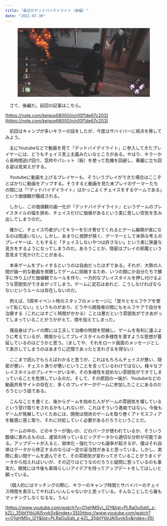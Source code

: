 ```yaml
---
title: "最近のデッドバイデイライト（後編）"
date: "2021-07-30"
---
```


<figure>

![](assets/nfd02537e3647_da80086a90dfec0d6632022dd4dd8d1a.jpg)

</figure>

　さて、後編だ。前回の記事はこちら。

[https://note.com/keigox68000/n/n10f1de67c203](https://note.com/keigox68000/n/n10f1de67c203)

　前回はキャンプが多いキラーの話をしたが、今度はサバイバーに視点を移してみよう。

　主にYoutubeなどで動画を見て『デッドバイデイライト』に参入してきたプレイヤーには、どうもチェイス至上主義みたいなところがある。やはり、キラーから長時間逃げ回り、窓枠やパレット（板）を使って危機を回避し、華麗に立ち回る姿は見栄えがする。

　Youtubeに動画を上げるプレイヤーも、そういうプレイができた場合はここぞとばかりに動画をアップする。そうすると動画を見た未プレイのゲーマーたちの間には「『デッドバイデイライト』はかっこよくチェイスをするゲームである」という価値観が醸成される。

　しかし、この価値観の画一化が『デッドバイデイライト』というゲームのプレイスタイルの幅を狭め、チェイスだけに価値があるという実に苦しい空気を生み出してしまうのだ。

　確かに、チェイス巧者がいてキラーを引き寄せてくれるとゲーム展開が楽になるのは間違いない。しかし、あまりに視野が狭く、ゲーマーとして未熟な考えのプレイヤーは、ともすると「チェイスしないやつは許さない」という実に狭量な見方をするようになってしまうのだ。あろうことか、隠密はプレイの邪魔という意見まで見かけたことがある。

　本来ゲームをプレイするというのは自由だったはずである。それが、大勢の人間が画一的な動画を視聴してゲームに挑戦するため、いつの間にか自分たちで勝手に作り上げた価値観でルールを作り、一方的なプレイスタイルを押し付けるような雰囲気ができあがってしまう。ゲームに定石はあれど、こうしなければならないというルールは存在しないのだ。

　例えば、5周年イベント時のスタッフのメッセージに「堂々とセルフケアを使って恥じない」というものがあり、どうやら開発者の間にもセルフケアで自分を治療する（これにはすごく時間がかかる）ことは悪だという雰囲気ができあがってしまっていることがうかがえて、頭を抱えてしまった。

　僕自身はプレイの際には工夫して治療の時間を短縮し、ゲームを有利に運ぶように考えているが、開発からしてプレイスタイルの多様性を潰すような思想が蔓延しているのはどうかと思う。（ましてや、それをロード画面のメッセージとして表示してしまうのはあまりに迂闊であったと言わざるを得ない）

　ここまで読んでもらえばわかると思うが、これはもちろんチェイスが悪い、隠密が悪い、チェスト漁りが悪いということを言っているわけではない。様々なプレイスタイルのプレイヤーがいる中、その多様性を認めない雰囲気ができてしまっていることを危惧しているのだ。そして、その原因の一端が、Youtubeなどの動画共有サイトの存在と、多くのプレイヤーがゲームに参加したことにあるのだろうという話である。

　こんなことを書くと、後からゲームを始めた人がゲームの雰囲気を壊しているという受け取りをされるかもしれないが、これはそういう愚痴ではない。今後もゲームが発展していくためには、開発は現状のゲームを取り巻くアトモスフィアを敏感に感じ取り、それに対処していく必要があるだろうということだ。

　ゲームの中の、どのキラーが強いか、どのパークが使われているか、そういう数値に表れるものは、運営の持っているビッグデータから適切な分析が可能である。アップデートが入ると、弱体化・強化でいつも論争が起きるが、僕はそれ自体はデータから修正するのならば一定の妥当性があると思っている。しかし、実際に長い間ゲームを遊んできて、その雰囲気が変わってきていることがうまくデータから拾えればいいが、その辺りはどうなのだろうと疑問に思っているのも事実だ。開発には今後も素晴らしいアイデアを持ってアップデートをしてほしいと願っている。

　（個人的にはマッチングの際に、キラーのキャンプ時間とサバイバーのチェイス時間を表示してやればいいんじゃないかと思っている。そんなことしたら誰もマッチングしなくなるな。うん）

[https://www.youtube.com/watch?v=O1gHMSy\_I2Y&list=PLRaOuSqti\_z-kZL\_35jbtYtbUAl5vvkSv&index=35](https://www.youtube.com/watch?v=O1gHMSy_I2Y&list=PLRaOuSqti_z-kZL_35jbtYtbUAl5vvkSv&index=35)
